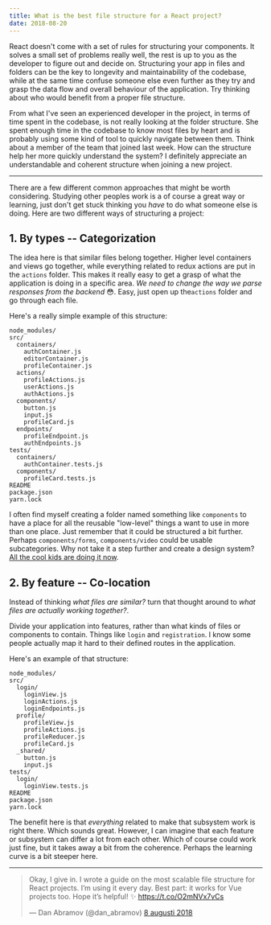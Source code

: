 ```yaml
---
title: What is the best file structure for a React project?
date: 2018-08-20
---
```


React doesn't come with a set of rules for structuring your components. It
solves a small set of problems really well, the rest is up to you as the
developer to figure out and decide on. Structuring your app in files and folders
can be the key to longevity and maintainability of the codebase, while at the
same time confuse someone else even further as they try and grasp the data flow
and overall behaviour of the application. Try thinking about who would benefit
from a proper file structure.

From what I've seen an experienced developer in the project, in terms of time
spent in the codebase, is not really looking at the folder structure. She spent
enough time in the codebase to know most files by heart and is probably using
some kind of tool to quickly navigate between them. Think about a member of the
team that joined last week. How can the structure help her more quickly
understand the system? I definitely appreciate an understandable and coherent
structure when joining a new project.

---

There are a few different common approaches that might be worth considering.
Studying other peoples work is a of course a great way or learning, just don't
get stuck thinking you _have_ to do what someone else is doing. Here are two
different ways of structuring a project:

## 1. By types -- Categorization

The idea here is that similar files belong together. Higher level containers and
views go together, while everything related to redux actions are put in the
`actions` folder. This makes it really easy to get a grasp of what the
application is doing in a specific area. _We need to change the way we parse
responses from the backend_ 😳. Easy, just open up the`actions` folder and go
through each file.

Here's a really simple example of this structure:

```
node_modules/
src/
  containers/
    authContainer.js
    editorContainer.js
    profileContainer.js
  actions/
    profileActions.js
    userActions.js
    authActions.js
  components/
    button.js
    input.js
    profileCard.js
  endpoints/
    profileEndpoint.js
    authEndpoints.js
tests/
  containers/
    authContainer.tests.js
  components/
    profileCard.tests.js
README
package.json
yarn.lock
```

I often find myself creating a folder named something like `components` to have
a place for all the reusable "low-level" things a want to use in more than one
place. Just remember that it could be structured a bit further. Perhaps
`components/forms`, `components/video` could be usable subcategories. Why not
take it a step further and create a design system? [All the cool kids are doing
it now][1].

## 2. By feature -- Co-location

Instead of thinking _what files are similar?_ turn that thought around to _what
files are actually working together?_.

Divide your application into features, rather than what kinds of files or
components to contain. Things like `login` and `registration`. I know some
people actually map it hard to their defined routes in the application.

Here's an example of that structure:

```
node_modules/
src/
  login/
    loginView.js
    loginActions.js
    loginEndpoints.js
  profile/
    profileView.js
    profileActions.js
    profileReducer.js
    profileCard.js
  _shared/
    button.js
    input.js
tests/
  login/
    loginView.tests.js
README
package.json
yarn.lock
```

The benefit here is that _everything_ related to make that subsystem work is
right there. Which sounds great. However, I can imagine that each feature or
subsystem can differ a lot from each other. Which of course could work just
fine, but it takes away a bit from the coherence. Perhaps the learning curve is
a bit steeper here.

---

<blockquote class="twitter-tweet" data-lang="sv"><p lang="en" dir="ltr">Okay, I give in. I wrote a guide on the most scalable file structure for React projects. I’m using it every day. Best part: it works for Vue projects too. Hope it’s helpful! ✨ <a href="https://t.co/O2mNVx7vCs">https://t.co/O2mNVx7vCs</a></p>&mdash; Dan Abramov (@dan_abramov) <a href="https://twitter.com/dan_abramov/status/1027245759232651270?ref_src=twsrc%5Etfw">8 augusti 2018</a></blockquote>

[1]: https://blog.brightscout.com/8-top-design-systems-2018/
